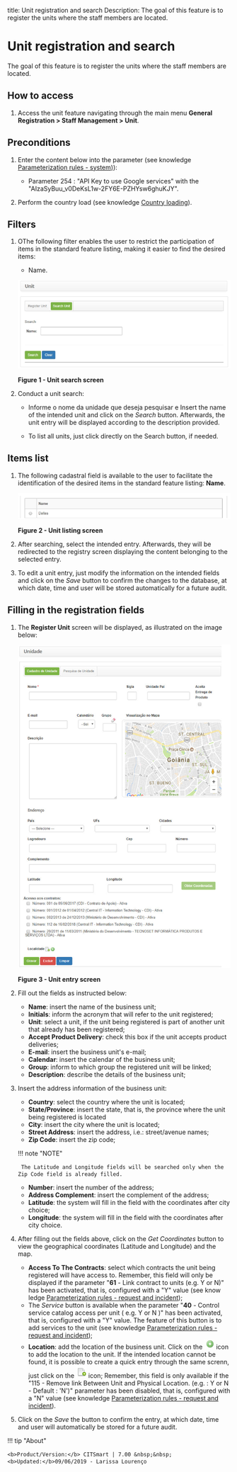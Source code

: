 title: Unit registration and search
Description: The goal of this feature is to register the units where the staff members are located.
# Unit registration and search

The goal of this feature is to register the units where the staff members are located.

How to access
-------------------

1. Access the unit feature navigating through the main menu 
**General Registration > Staff Management > Unit**.

Preconditions
----------------

1. Enter the content below into the parameter (see knowledge [Parameterization rules - system)](/en-us/citsmart-platform-7/plataform-administration/parameters-list/parametrization-system.html)):

    - Parameter 254 : "API Key to use Google services" with the "AIzaSyBuu_v0DeKsL1w-2FY6E-PZHYsw6ghuKJY".
    
2. Perform the country load (see knowledge [Country loading](/en-us/citsmart-platform-7/plataform-administration/region-and-language/load-countries.html)).

Filters
----------

1. OThe following filter enables the user to restrict the participation of items in 
the standard feature listing, making it easier to find the desired items:

    - Name.
    
    ![Search](images/unit.img1.jpg)
    
    **Figure 1 - Unit search screen**
    
2. Conduct a unit search:

    - Informe o nome da unidade que deseja pesquisar e Insert the name of the intended 
    unit and click on the *Search* button. Afterwards, the unit entry will be 
    displayed according to the description provided.
  
    - To list all units, just click directly on the Search button, if needed.
    
Items list
-------------------

1. The following cadastral field is available to the user to facilitate the identification of the desired items in the standard feature listing: **Name**.

    ![Listing](images/unit.img2.jpg)
    
    **Figure 2 - Unit listing screen**
    
2. After searching, select the intended entry. Afterwards, they will be redirected to 
the registry screen displaying the content belonging to the selected entry.

3. To edit a unit entry, just modify the information on the intended fields and click 
on the *Save* button to confirm the changes to the database, at which date, time and 
user will be stored automatically for a future audit.

Filling in the registration fields
------------------------------------

1. The **Register Unit** screen will be displayed, as illustrated on the image below:

    ![Cadastro](images/uni-img3.jpg)
    
    **Figure 3 - Unit entry screen**
    
2. Fill out the fields as instructed below:

    - **Name**: insert the name of the business unit;
    - **Initials**: inform the acronym that will refer to the unit registered;
    - **Unit**: select a unit, if the unit being registered is part of another unit that already has been registered;
    - **Accept Product Delivery**: check this box if the unit accepts product deliveries;
    - **E-mail**: insert the business unit's e-mail;
    - **Calendar**: insert the calendar of the business unit;
    - **Group**: inform to which group the registered unit will be linked;
    - **Description**: describe the details of the business unit;
    
3. Insert the address information of the business unit:

    - **Country**: select the country where the unit is located;
    - **State/Province**: insert the state, that is, the province where the unit being registered is located
    - **City**: insert the city where the unit is located;
    - **Street Address**: insert the address, i.e.: street/avenue names;
    - **Zip Code**: insert the zip code;
    
    !!! note "NOTE"
    
        The Latitude and Longitude fields will be searched only when the Zip Code field is already filled.
        
    - **Number**: insert the number of the address;
    - **Address Complement**: insert the complement of the address;
    - **Latitude**: the system will fill in the field with the coordinates after city choice;
    - **Longitude**: the system will fill in the field with the coordinates after city choice.
    
4. After filling out the fields above, click on the *Get Coordinates* button to view the geographical coordinates (Latitude and 
Longitude) and the map.

    - **Access To The Contracts**: select which contracts the unit being registered will have access to. Remember, this field will 
    only be displayed if the parameter "**61** - Link contract to units (e.g. Y or N)" has been activated, that is, configured with 
    a "Y" value (see know ledge [Parameterization rules - request and incident][1]);
    - The *Service* button is available when the parameter "**40** - Control service catalog access per unit ( e.g. Y or N )" has 
    been activated, that is, configured with a "Y" value. The feature of this button is to add services to the unit (see knowledge 
    [Parameterization rules - request and incident][2]);
    - **Location**: add the location of the business unit. Click on the ![symbol](images/simb-plus.jpg) icon to add the location to 
    the unit. If the intended location cannot be found, it is possible to create a quick entry through the same screnn, just click 
    on the ![symbol](images/simb-sheet.jpg) icon; Remember, this field is only available if the "115 - Remove link Between Unit and 
    Physical Location. (e.g. : Y or N - Default : 'N')" parameter has been disabled, that is, configured with a "N" value (see 
    knowledge [Parameterization rules - request and incident][3]).
    
5. Click on the *Save* the button to confirm the entry, at which date, time and user will automatically be stored for a future 
audit.

!!! tip "About"

    <b>Product/Version:</b> CITSmart | 7.00 &nbsp;&nbsp;
    <b>Updated:</b>09/06/2019 - Larissa Lourenço
    
[1]:/en-us/citsmart-platform-7/plataform-administration/parameters-list/parametrizaion-ticket.html

[2]:/en-us/citsmart-platform-7/plataform-administration/parameters-list/parametrizaion-ticket.html

[3]:/en-us/citsmart-platform-7/plataform-administration/parameters-list/parametrizaion-ticket.html
